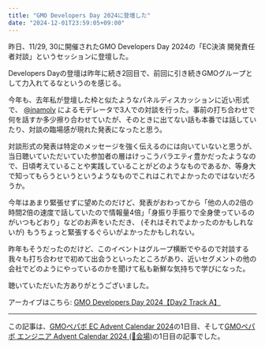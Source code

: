 ```yaml
---
title: "GMO Developers Day 2024に登壇した"
date: "2024-12-01T23:59:05+09:00"
---
```


昨日、11/29, 30に開催されたGMO Developers Day 2024の「EC決済 開発責任者対談」というセッションに登壇した。

Developers Dayの登壇は昨年に続き2回目で、前回に引き続きGMOグループとして力入れてるなというのを感じる。

今年も、去年私が登壇した枠と似たようなパネルディスカッションに近い形式で、 [@inamoly](https://x.com/inamoly) によるモデレータで3人での対談を行った。事前の打ち合わせで何を話すか多少擦り合わせていたが、そのときに出てない話も本番では話していたり、対談の臨場感が現れた発表になったと思う。

対談形式の発表は特定のメッセージを強く伝えるのには向いていないと思うが、当日聴いていただいていた参加者の層はけっこうバラエティ豊かだったようなので、日頃考えていることや実践していることがどのようなものであるか、等身大で知ってもらうというというようなものでこれはこれでよかったのではないだろうか。

今年はあまり緊張せずに望めたのだけど、発表がおわってから「他の人の2倍の時間2倍の速度で話していたので情報量4倍」「身振り手振りで全身使っているのがいつもどおり」などのお声をいただき、 (それはそれでよかったのかもしれないが) もうちょっと緊張するぐらいがよかったかもしれない。

昨年もそうだったのだけど、このイベントはグループ横断でやるので対談する我々も打ち合わせで初めて出会うといったところがあり、近いセグメントの他の会社でどのようにやっているのかを聞けて私も新鮮な気持ちで学びになった。

聴いていただいた方ありがとうございました。

アーカイブはこちら: [GMO Developers Day 2024【Day2 Track A】](https://m.youtube.com/live/WZVXaUOFIVA?t=16200s)

---

この記事は、[GMOペパボ EC Advent Calendar 2024](https://adventar.org/calendars/9991)の1日目、そして[GMOペパボ エンジニア Advent Calendar 2024 (🎄会場)](https://adventar.org/calendars/10317)の1日目の記事でした。
